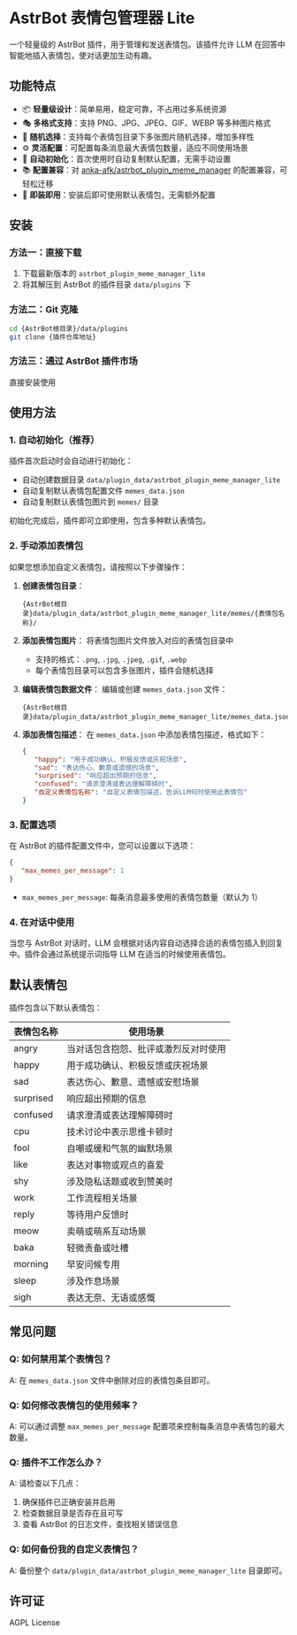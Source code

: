 # AstrBot 表情包管理器 Lite

一个轻量级的 AstrBot 插件，用于管理和发送表情包。该插件允许 LLM
在回答中智能地插入表情包，使对话更加生动有趣。

## 功能特点

- 📦 **轻量级设计**：简单易用，稳定可靠，不占用过多系统资源
- 🎭 **多格式支持**：支持 PNG、JPG、JPEG、GIF、WEBP 等多种图片格式
- 🎲 **随机选择**：支持每个表情包目录下多张图片随机选择，增加多样性
- ⚙️ **灵活配置**：可配置每条消息最大表情包数量，适应不同使用场景
- 🔄 **自动初始化**：首次使用时自动复制默认配置，无需手动设置
- 📚 **配置兼容**：对
  [anka-afk/astrbot_plugin_meme_manager](https://github.com/anka-afk/astrbot_plugin_meme_manager)
  的配置兼容，可轻松迁移
- 🚀 **即装即用**：安装后即可使用默认表情包，无需额外配置

## 安装

### 方法一：直接下载

1. 下载最新版本的 `astrbot_plugin_meme_manager_lite`
2. 将其解压到 AstrBot 的插件目录 `data/plugins` 下

### 方法二：Git 克隆

```bash
cd {AstrBot根目录}/data/plugins
git clone {插件仓库地址}
```

### 方法三：通过 AstrBot 插件市场

直接安装使用

## 使用方法

### 1. 自动初始化（推荐）

插件首次启动时会自动进行初始化：

- 自动创建数据目录 `data/plugin_data/astrbot_plugin_meme_manager_lite`
- 自动复制默认表情包配置文件 `memes_data.json`
- 自动复制默认表情包图片到 `memes/` 目录

初始化完成后，插件即可立即使用，包含多种默认表情包。

### 2. 手动添加表情包

如果您想添加自定义表情包，请按照以下步骤操作：

1. **创建表情包目录**：
   ```
   {AstrBot根目录}data/plugin_data/astrbot_plugin_meme_manager_lite/memes/{表情包名称}/
   ```

2. **添加表情包图片**： 将表情包图片文件放入对应的表情包目录中
   - 支持的格式：`.png`, `.jpg`, `.jpeg`, `.gif`, `.webp`
   - 每个表情包目录可以包含多张图片，插件会随机选择

3. **编辑表情包数据文件**： 编辑或创建 `memes_data.json` 文件：
   ```
   {AstrBot根目录}data/plugin_data/astrbot_plugin_meme_manager_lite/memes_data.json
   ```

4. **添加表情包描述**： 在 `memes_data.json` 中添加表情包描述，格式如下：
   ```json
   {
      "happy": "用于成功确认、积极反馈或庆祝场景",
      "sad": "表达伤心、歉意或遗憾的场景",
      "surprised": "响应超出预期的信息",
      "confused": "请求澄清或表达理解障碍时",
      "自定义表情包名称": "自定义表情包描述，告诉LLM何时使用此表情包"
   }
   ```

### 3. 配置选项

在 AstrBot 的插件配置文件中，您可以设置以下选项：

```json
{
   "max_memes_per_message": 1
}
```

- `max_memes_per_message`: 每条消息最多使用的表情包数量（默认为 1）

### 4. 在对话中使用

当您与 AstrBot 对话时，LLM
会根据对话内容自动选择合适的表情包插入到回复中。插件会通过系统提示词指导 LLM
在适当的时候使用表情包。

## 默认表情包

插件包含以下默认表情包：

| 表情包名称 | 使用场景                             |
| ---------- | ------------------------------------ |
| angry      | 当对话包含抱怨、批评或激烈反对时使用 |
| happy      | 用于成功确认、积极反馈或庆祝场景     |
| sad        | 表达伤心、歉意、遗憾或安慰场景       |
| surprised  | 响应超出预期的信息                   |
| confused   | 请求澄清或表达理解障碍时             |
| cpu        | 技术讨论中表示思维卡顿时             |
| fool       | 自嘲或缓和气氛的幽默场景             |
| like       | 表达对事物或观点的喜爱               |
| shy        | 涉及隐私话题或收到赞美时             |
| work       | 工作流程相关场景                     |
| reply      | 等待用户反馈时                       |
| meow       | 卖萌或萌系互动场景                   |
| baka       | 轻微责备或吐槽                       |
| morning    | 早安问候专用                         |
| sleep      | 涉及作息场景                         |
| sigh       | 表达无奈、无语或感慨                 |

## 常见问题

### Q: 如何禁用某个表情包？

A: 在 `memes_data.json` 文件中删除对应的表情包条目即可。

### Q: 如何修改表情包的使用频率？

A: 可以通过调整 `max_memes_per_message` 配置项来控制每条消息中表情包的最大数量。

### Q: 插件不工作怎么办？

A: 请检查以下几点：

1. 确保插件已正确安装并启用
2. 检查数据目录是否存在且可写
3. 查看 AstrBot 的日志文件，查找相关错误信息

### Q: 如何备份我的自定义表情包？

A: 备份整个 `data/plugin_data/astrbot_plugin_meme_manager_lite` 目录即可。

## 许可证

AGPL License
